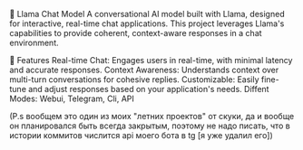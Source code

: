 🦙 Llama Chat Model
A conversational AI model built with Llama, designed for interactive, real-time chat applications. This project leverages Llama's capabilities to provide coherent, context-aware responses in a chat environment.

🚀 Features
Real-time Chat: Engages users in real-time, with minimal latency and accurate responses.
Context Awareness: Understands context over multi-turn conversations for cohesive replies.
Customizable: Easily fine-tune and adjust responses based on your application's needs.
Diffent Modes: Webui, Telegram, Cli, API

(P.s вообщем это один из моих "летних проектов" от скуки, да и вообще он планировался быть всегда закрытым, поэтому не надо писать, что в истории коммитов числится api моего бота в tg [я уже удалил его])